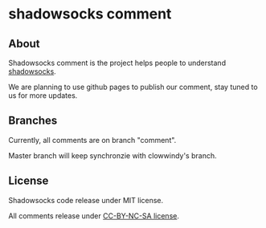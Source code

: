 shadowsocks comment
===================

About
-----
Shadowsocks comment is the project helps people to understand [shadowsocks].

We are planning to use github pages to publish our comment, stay tuned to us for more updates.


Branches
--------
Currently, all comments are on branch "comment".

Master branch will keep synchronzie with clowwindy's branch. 

License
-------
Shadowsocks code release under MIT license.

All comments release under [CC-BY-NC-SA license].


[shadowsocks]:           https://github.com/clowwindy/shadowsocks/
[CC-BY-NC-SA license]:   https://creativecommons.org/licenses/by-nc-sa/4.0/
